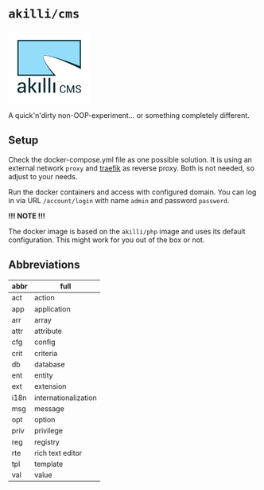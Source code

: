 # `akilli/cms`

![akıllı CMS](https://raw.githubusercontent.com/akilli/cms/master/gui/logo.jpg)

A quick'n'dirty non-OOP-experiment... or something completely different.

## Setup

Check the docker-compose.yml file as one possible solution. It is using an external network `proxy` and [traefik](https://traefik.io/) as reverse proxy. Both is not needed, so adjust to your needs.

Run the docker containers and access with configured domain. You can log in via URL `/account/login` with name `admin` and password `password`. 

**!!! NOTE !!!**

The docker image is based on the `akilli/php` image and uses its default configuration. This might work for you out of the box or not.

## Abbreviations

abbr | full
---- | -------
act  | action
app  | application
arr  | array
attr | attribute
cfg  | config
crit | criteria
db   | database
ent  | entity
ext  | extension
i18n | internationalization
msg  | message
opt  | option
priv | privilege
reg  | registry
rte  | rich text editor
tpl  | template
val  | value
